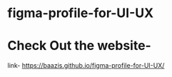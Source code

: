 # figma-profile-for-UI-UX

# Check Out the website-

link-  https://baazis.github.io/figma-profile-for-UI-UX/
